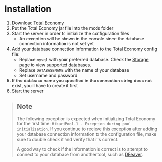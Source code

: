 # Installation

1. Download [Total Economy](https://ore.spongepowered.org/Erigitic/Total-Economy/versions)
2. Put the Total Economy jar file into the mods folder
3. Start the server in order to initialize the configuration files
    - An exception will be shown in the console since the database connection information is not set yet
4. Add your database connection information to the Total Economy config file:
    - Replace `mysql` with your preferred database. Check the [Storage](https://totaleconomy.readthedocs.io/en/terewritten/storage/database/) page to view supported databases.
    - Replace `DATABASENAME` with the name of your database
    - Set username and password
5. If the database name you specified in the connection string does not exist, you'll have to create it first
6. Start the server

> ## Note
>
> The following exception is expected when initializing Total Economy for the first time: `HikariPool-1 - Exception during pool initialization`. If you continue to recieve this exception after adding your database connection information to the configuration file, make sure to double check it and verify that it's correct.
>
> A good way to check if the information is correct is to attempt to connect to your database from another tool, such as [DBeaver](https://dbeaver.io/).